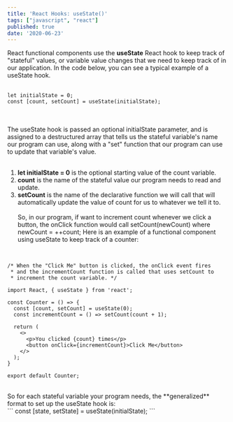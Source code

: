 ```yaml
---
title: 'React Hooks: useState()'
tags: ["javascript", "react"]
published: true
date: '2020-06-23'
---
```

React functional components use the **useState** React hook to keep track of "stateful" values, or variable value changes that we need to keep track of in our application.
In the code below, you can see a typical example of a useState hook.
<br /><br />
```
let initialState = 0;
const [count, setCount] = useState(initialState);
```
<br /><br />
The useState hook is passed an optional initialState parameter, and is assigned to a destructured array that tells us the stateful variable's name our program can use, along with a "set" function that our program can use to update that variable's value.
<br /><br />
1. **let initialState = 0** is the optional starting value of the count variable.
1. **count** is the name of the stateful value our program needs to read and update.
1. **setCount** is the name of the declarative function we will call that will automatically update the value of count for us to whatever we tell it to.
<br /><br />
So, in our program, if want to increment count whenever we click a button, the onClick function would call setCount(newCount) where newCount = ++count;
Here is an example of a functional component using useState to keep track of a counter:
<br />

```
/* When the "Click Me" button is clicked, the onClick event fires
 * and the incrementCount function is called that uses setCount to 
 * increment the count variable. */

import React, { useState } from 'react';

const Counter = () => {
  const [count, setCount] = useState(0);
  const incrementCount = () => setCount(count + 1);

  return (
    <>
      <p>You clicked {count} times</p>
      <button onClick={incrementCount}>Click Me</button>
    </>
  );
}

export default Counter;
```
<br />
So for each stateful variable your program needs, the **generalized** format to set up the useState hook is:
<br />
```
const [state, setState] = useState(initialState);
```
